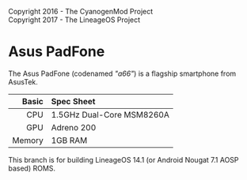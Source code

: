 Copyright 2016 - The CyanogenMod Project  
Copyright 2017 - The LineageOS Project  

Asus PadFone
=============

The Asus PadFone (codenamed _"a66"_) is a flagship smartphone from AsusTek.

Basic   | Spec Sheet
-------:|:-------------------------
CPU     | 1.5GHz Dual-Core MSM8260A
GPU     | Adreno 200
Memory  | 1GB RAM

This branch is for building LineageOS 14.1 (or Android Nougat 7.1 AOSP based) ROMS.
